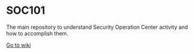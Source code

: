 # SOC101
The main repository to understand Security Operation Center activity and how to accomplish them. 

[Go to wiki](https://github.com/chstx64/SOC101/wiki)
